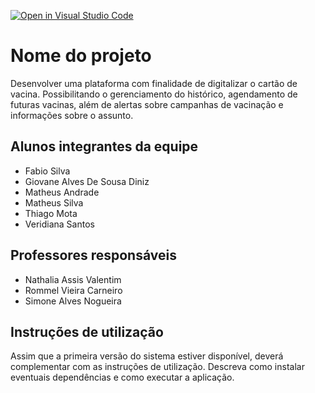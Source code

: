 [![Open in Visual Studio Code](https://classroom.github.com/assets/open-in-vscode-f059dc9a6f8d3a56e377f745f24479a46679e63a5d9fe6f495e02850cd0d8118.svg)](https://classroom.github.com/online_ide?assignment_repo_id=454206&assignment_repo_type=GroupAssignmentRepo)
# Nome do projeto

Desenvolver uma plataforma com finalidade de digitalizar o cartão de vacina. Possibilitando o gerenciamento do histórico, agendamento de futuras vacinas, além de alertas sobre campanhas de vacinação e informações sobre o assunto.

## Alunos integrantes da equipe

* Fabio Silva
* Giovane Alves De Sousa Diniz
* Matheus Andrade
* Matheus Silva
* Thiago Mota
* Veridiana Santos

## Professores responsáveis

* Nathalia Assis Valentim
* Rommel Vieira Carneiro
* Simone Alves Nogueira

## Instruções de utilização

Assim que a primeira versão do sistema estiver disponível, deverá complementar com as instruções de utilização. Descreva como instalar eventuais dependências e como executar a aplicação.
